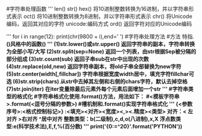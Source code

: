 #字符串处理函数
'''
len()
str()
hex() 将10进制整数转换为16进制，并以字符串形式表示
oct() 将10进制整数转换为8进制，并以字符串形式表示
chr() 将Unicode编码，返回其对应的字符 unicode:编码方式 
ord() 返回字符对应的Unicode编码

''' 
for i in range(12):
    print(chr(9800 + i),end=' ')
#字符串处理方法
#方法 特指<a>.<b>()风格中的函数<b>()
'''
(1)str.lower()或str.upper() 返回字符串的副本，字符串转换为全部小写/大写
(2)str.split(sep=None)      返回一个列表，由str根据Sep被分隔的部分组成
(3)str.count(sub)           返回子串sub在str中出现的次数
(4)str.replace(old,new)     返回字符串副本，将old子串全部替换为new字符
(5)str.center(width[,fillchar]) 字符串根据宽度width居中，填充字符fillchar可选
(6)str.strip(chars)         从str中去掉其左侧和右侧的chars字符，默认去掉空格
(7)str.join(iter)           在iter变量除最后元素外每个元素后面增加一个str
'''
#字符串类型的格式化
#字符串格式化使用.format()方法，用法如下：
#<模板字符串>.format(<逗号分隔的参数>)
#槽机制和.format()实现字符串格式化
'''
{<参数序号>:<格式控制标记>}
:<填充><对齐><宽度><,><.精度><类型>
对齐：< 左对齐 >右对齐  ^居中对齐
整数类型：b(二级制),c,d,o(八进制),x,X 浮点数类型:e(科学技术法),E,f,%(百分数)
'''
print('{0:=^20}'.format('PYTHON'))